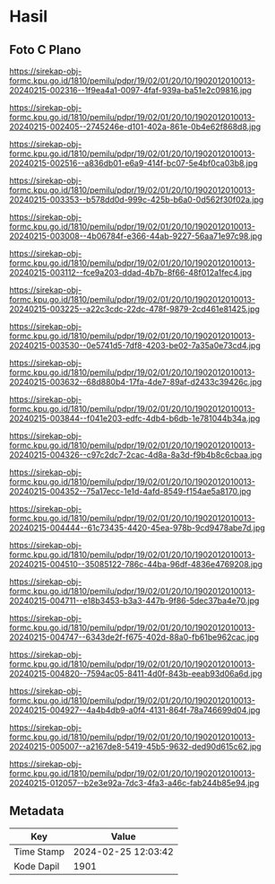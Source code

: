 # Hasil

## Foto C Plano

https://sirekap-obj-formc.kpu.go.id/1810/pemilu/pdpr/19/02/01/20/10/1902012010013-20240215-002316--1f9ea4a1-0097-4faf-939a-ba51e2c09816.jpg

https://sirekap-obj-formc.kpu.go.id/1810/pemilu/pdpr/19/02/01/20/10/1902012010013-20240215-002405--2745246e-d101-402a-861e-0b4e62f868d8.jpg

https://sirekap-obj-formc.kpu.go.id/1810/pemilu/pdpr/19/02/01/20/10/1902012010013-20240215-002516--a836db01-e6a9-414f-bc07-5e4bf0ca03b8.jpg

https://sirekap-obj-formc.kpu.go.id/1810/pemilu/pdpr/19/02/01/20/10/1902012010013-20240215-003353--b578dd0d-999c-425b-b6a0-0d562f30f02a.jpg

https://sirekap-obj-formc.kpu.go.id/1810/pemilu/pdpr/19/02/01/20/10/1902012010013-20240215-003008--4b06784f-e366-44ab-9227-56aa71e97c98.jpg

https://sirekap-obj-formc.kpu.go.id/1810/pemilu/pdpr/19/02/01/20/10/1902012010013-20240215-003112--fce9a203-ddad-4b7b-8f66-48f012a1fec4.jpg

https://sirekap-obj-formc.kpu.go.id/1810/pemilu/pdpr/19/02/01/20/10/1902012010013-20240215-003225--a22c3cdc-22dc-478f-9879-2cd461e81425.jpg

https://sirekap-obj-formc.kpu.go.id/1810/pemilu/pdpr/19/02/01/20/10/1902012010013-20240215-003530--0e5741d5-7df8-4203-be02-7a35a0e73cd4.jpg

https://sirekap-obj-formc.kpu.go.id/1810/pemilu/pdpr/19/02/01/20/10/1902012010013-20240215-003632--68d880b4-17fa-4de7-89af-d2433c39426c.jpg

https://sirekap-obj-formc.kpu.go.id/1810/pemilu/pdpr/19/02/01/20/10/1902012010013-20240215-003844--f041e203-edfc-4db4-b6db-1e781044b34a.jpg

https://sirekap-obj-formc.kpu.go.id/1810/pemilu/pdpr/19/02/01/20/10/1902012010013-20240215-004326--c97c2dc7-2cac-4d8a-8a3d-f9b4b8c6cbaa.jpg

https://sirekap-obj-formc.kpu.go.id/1810/pemilu/pdpr/19/02/01/20/10/1902012010013-20240215-004352--75a17ecc-1e1d-4afd-8549-f154ae5a8170.jpg

https://sirekap-obj-formc.kpu.go.id/1810/pemilu/pdpr/19/02/01/20/10/1902012010013-20240215-004444--61c73435-4420-45ea-978b-9cd9478abe7d.jpg

https://sirekap-obj-formc.kpu.go.id/1810/pemilu/pdpr/19/02/01/20/10/1902012010013-20240215-004510--35085122-786c-44ba-96df-4836e4769208.jpg

https://sirekap-obj-formc.kpu.go.id/1810/pemilu/pdpr/19/02/01/20/10/1902012010013-20240215-004711--e18b3453-b3a3-447b-9f86-5dec37ba4e70.jpg

https://sirekap-obj-formc.kpu.go.id/1810/pemilu/pdpr/19/02/01/20/10/1902012010013-20240215-004747--6343de2f-f675-402d-88a0-fb61be962cac.jpg

https://sirekap-obj-formc.kpu.go.id/1810/pemilu/pdpr/19/02/01/20/10/1902012010013-20240215-004820--7594ac05-8411-4d0f-843b-eeab93d06a6d.jpg

https://sirekap-obj-formc.kpu.go.id/1810/pemilu/pdpr/19/02/01/20/10/1902012010013-20240215-004927--4a4b4db9-a0f4-4131-864f-78a746699d04.jpg

https://sirekap-obj-formc.kpu.go.id/1810/pemilu/pdpr/19/02/01/20/10/1902012010013-20240215-005007--a2167de8-5419-45b5-9632-ded90d615c62.jpg

https://sirekap-obj-formc.kpu.go.id/1810/pemilu/pdpr/19/02/01/20/10/1902012010013-20240215-012057--b2e3e92a-7dc3-4fa3-a46c-fab244b85e94.jpg


## Metadata

| Key        | Value               |
| ---------- | ------------------- |
| Time Stamp | 2024-02-25 12:03:42 |
| Kode Dapil | 1901                |



